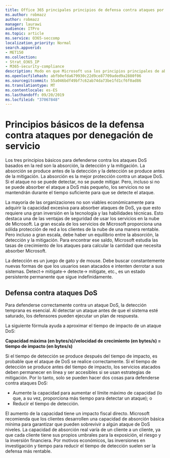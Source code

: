 ```yaml
---
title: Office 365 principales principios de defensa contra ataques por denegación de servicio
ms.author: robmazz
author: robmazz
manager: laurawi
audience: ITPro
ms.topic: article
ms.service: O365-seccomp
localization_priority: Normal
search.appverid:
- MET150
ms.collection:
- Strat_O365_IP
- M365-security-compliance
description: Modo en que Microsoft usa los principios principales de absorción, detección y mitigación en su defensa contra ataques por denegación de servicio (DoS).
ms.openlocfilehash: abfb0efda679930c22d9ce87709aded9a2880f06
ms.sourcegitcommit: 55a046bdf49bf7c62ab74da73be1fd1cf6f0ad86
ms.translationtype: MT
ms.contentlocale: es-ES
ms.lasthandoff: 09/20/2019
ms.locfileid: "37067848"
---
```

# <a name="core-principles-of-defense-against-denial-of-service-attacks"></a>Principios básicos de la defensa contra ataques por denegación de servicio

Los tres principios básicos para defenderse contra los ataques DoS basados en la red son la absorción, la detección y la mitigación. La absorción se produce antes de la detección y la detección se produce antes de la mitigación. La absorción es la mejor protección contra un ataque DoS. Si el ataque no se puede detectar, no se puede mitigar. Pero, incluso si no se puede absorber el ataque a DoS más pequeño, los servicios no se mantendrán durante el tiempo suficiente para que se detecte el ataque.

La mayoría de las organizaciones no son viables económicamente para adquirir la capacidad excesiva para absorber ataques de DoS, ya que esto requiere una gran inversión en la tecnología y las habilidades técnicas. Esto destaca una de las ventajas de seguridad de usar los servicios en la nube de Microsoft. La gran escala de los servicios de Microsoft proporciona una sólida protección de red a los clientes de la nube de una manera rentable. Pero incluso a gran escala, debe haber un equilibrio entre la absorción, la detección y la mitigación. Para encontrar ese saldo, Microsoft estudia las tasas de crecimiento de los ataques para calcular la cantidad que necesita absorber Microsoft.

La detección es un juego de gato y de mouse. Debe buscar constantemente nuevas formas de que los usuarios sean atacados e intenten derrotar a sus sistemas. Detect-> mitigate-> detecte-> mitigate, etc., es un estado persistente permanente que sigue indefinidamente.

## <a name="defending-against-dos-attacks"></a>Defensa contra ataques DoS

Para defenderse correctamente contra un ataque DoS, la detección temprana es esencial. Al detectar un ataque antes de que el sistema esté saturado, los defensores pueden ejecutar un plan de respuesta.

La siguiente fórmula ayuda a aproximar el tiempo de impacto de un ataque DoS:

   **Capacidad máxima (en bytes/s)/velocidad de crecimiento (en bytes/s) = tiempo de impacto (en bytes/s)**

Si el tiempo de detección se produce después del tiempo de impacto, es probable que el ataque de DoS se realice correctamente. Si el tiempo de detección se produce antes del tiempo de impacto, los servicios atacados deben permanecer en línea y ser accesibles si se usan estrategias de mitigación. Por lo tanto, solo se pueden hacer dos cosas para defenderse contra ataques DoS:

- Aumente la capacidad para aumentar el límite máximo de capacidad (lo que, a su vez, proporciona más tiempo para detectar un ataque); o
- Reducir el tiempo de detección.

El aumento de la capacidad tiene un impacto fiscal directo. Microsoft recomienda que los clientes desarrollen una capacidad de absorción básica mínima para garantizar que pueden sobrevivir a algún ataque de DoS niveles. La capacidad de absorción real varía de un cliente a un cliente, ya que cada cliente tiene sus propios umbrales para la exposición, el riesgo y la inversión financiera. Por motivos económicos, las inversiones en investigación y tiempo para reducir el tiempo de detección suelen ser la defensa más rentable.
